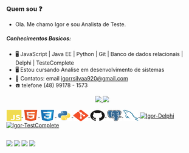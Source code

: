 ### Quem sou ❓

- Ola. Me chamo Igor e sou Analista de Teste.
##### Conhecimentos Basicos:
- 🖥 JavaScript | Java EE | Python | Git | Banco de dados relacionais | Delphi | TesteComplete
- 🖥 Estou cursando Analise em desenvolvimento de sistemas
- 📩 Contatos: email igorrsilvaa920@gmail.com
- ☎️ telefone (48) 99178 - 1573



<div align="center">
  <a href="https://igorcode2021.netlify.app/">
  <img height="180em" src="https://github-readme-stats.vercel.app/api?username=igorrsilvaaf&show_icons=true&theme=omni&include_all_commits=true&count_private=true"/>
  <img height="180em" src="https://github-readme-stats.vercel.app/api/top-langs/?username=igorrsilvaaf&layout=compact&langs_count=7&theme=omni"/>
</div>
  <div style="display: inline_block"><br>
  <img align="center" alt="Igor-Js" height="30" width="40" src="https://raw.githubusercontent.com/devicons/devicon/master/icons/javascript/javascript-plain.svg">
  <img align="center" alt="Igor-HTML" height="30" width="40" src="https://raw.githubusercontent.com/devicons/devicon/master/icons/html5/html5-original.svg">
  <img align="center" alt="Igor-CSS" height="30" width="40" src="https://raw.githubusercontent.com/devicons/devicon/master/icons/css3/css3-original.svg">
  <img align="center" alt="Igor-Python" height="30" width="40" src="https://raw.githubusercontent.com/devicons/devicon/master/icons/python/python-original.svg">
  <img align="center" alt="Igor-Git" height="30" width="40" src="https://github.com/devicons/devicon/blob/master/icons/git/git-original.svg">
  <img align="center" alt="Igor-GitHub" height="30" width="40" src="https://github.com/devicons/devicon/blob/master/icons/github/github-original.svg">
  <img align="center" alt="Igor-Postgres" height="30" width="40" src="https://github.com/devicons/devicon/blob/master/icons/postgresql/postgresql-original.svg">
  <img align="center" alt="Igor-MySql" height="30" width="40" src="https://github.com/devicons/devicon/blob/master/icons/mysql/mysql-original.svg">
  <img align="center" alt="Igor-Delphi" height="30" width="35" src="https://encrypted-tbn0.gstatic.com/images?q=tbn:ANd9GcQk5ggvzJ44vFsPOR7ENvDjp9Uh8ChZWEsOZ2tC5es0bHmfS6Ze2lAkENfpQl2BL5pPgI0&usqp=CAU">
  <img align="center" alt="Igor-TestComplete" height="30" width="35"src="https://encrypted-tbn0.gstatic.com/images?q=tbn:ANd9GcSTikAiSm237IMZ_F1ZwBcHRZsZdeuyQY1OFAnmT2vvpVduWDsAS6Cs4u85_eQoI2TQLr4&usqp=CAU">
</div>
  <br>
  
   
  
  <a href="https://www.instagram.com/igor.codes/?theme=dark" target="_blank"><img src="https://img.shields.io/badge/-Instagram-%23E4405F?style=for-the-badge&logo=instagram&logoColor=white" target="_blank"></a>
  <a href="https://discord.com/channels/@me" target="_blank"><img src="https://img.shields.io/badge/Discord-7289DA?style=for-the-badge&logo=discord&logoColor=white" target="_blank"></a> 
  <a href="https://www.linkedin.com/in/igor-silva-08b3291a7/" target="_blank"><img src="https://img.shields.io/badge/-LinkedIn-%230077B5?style=for-the-badge&logo=linkedin&logoColor=white" target="_blank"></a>
  <a href = "mailto:igorrsilvaa920@gmail.com"><img src="https://img.shields.io/badge/-Gmail-%23333?style=for-the-badge&logo=gmail&logoColor=white" target="_blank"></a>
  
